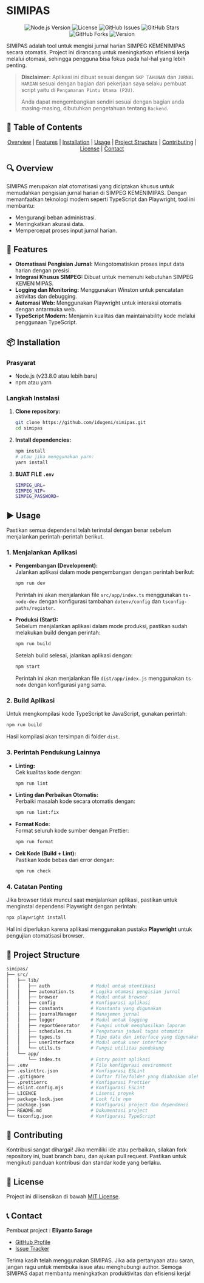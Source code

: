 # SIMIPAS

<p align="center">
  <img src="https://img.shields.io/badge/Node.js-v23.8.0-green" alt="Node.js Version">
  <img src="https://img.shields.io/badge/License-MIT-blue" alt="License">
  <img src="https://img.shields.io/github/issues/idugeni/simipas" alt="GitHub Issues">
  <img src="https://img.shields.io/github/stars/idugeni/simipas?style=social" alt="GitHub Stars">
  <img src="https://img.shields.io/github/forks/idugeni/simipas?style=social" alt="GitHub Forks">
  <img src="https://img.shields.io/badge/version-0.1.7--alpha-orange" alt="Version">
</p>

SIMIPAS adalah tool untuk mengisi jurnal harian SIMPEG KEMENIMIPAS secara otomatis. Project ini dirancang untuk meningkatkan efisiensi kerja melalui otomasi, sehingga pengguna bisa fokus pada hal-hal yang lebih penting.

> **Disclaimer:** Aplikasi ini dibuat sesuai dengan `SKP TAHUNAN` dan `JURNAL HARIAN` sesuai dengan bagian dari pekerjaan saya selaku pembuat script yaitu di `Pengamanan Pintu Utama (P2U)`.
>
> Anda dapat mengembangkan sendiri sesuai dengan bagian anda masing-masing, dibutuhkan pengetahuan tentang `Backend`.

## 📌 Table of Contents

<div align="center">

[Overview](#-overview) | [Features](#-features) | [Installation](#-installation) | [Usage](#-usage) | [Project Structure](#-project-structure) | [Contributing](#-contributing) | [License](#-license) | [Contact](#-contact)

</div>

## 🔍 Overview

SIMIPAS merupakan alat otomatisasi yang diciptakan khusus untuk memudahkan pengisian jurnal harian di SIMPEG KEMENIMIPAS. Dengan memanfaatkan teknologi modern seperti TypeScript dan Playwright, tool ini membantu:

- Mengurangi beban administrasi.
- Meningkatkan akurasi data.
- Mempercepat proses input jurnal harian.

## 🚀 Features

- **Otomatisasi Pengisian Jurnal:** Mengotomatiskan proses input data harian dengan presisi.
- **Integrasi Khusus SIMPEG:** Dibuat untuk memenuhi kebutuhan SIMPEG KEMENIMIPAS.
- **Logging dan Monitoring:** Menggunakan Winston untuk pencatatan aktivitas dan debugging.
- **Automasi Web:** Menggunakan Playwright untuk interaksi otomatis dengan antarmuka web.
- **TypeScript Modern:** Menjamin kualitas dan maintainability kode melalui penggunaan TypeScript.

## 📦 Installation

### Prasyarat

- Node.js (v23.8.0 atau lebih baru)
- npm atau yarn

### Langkah Instalasi

1. **Clone repository:**

   ```bash
   git clone https://github.com/idugeni/simipas.git
   cd simipas
   ```

2. **Install dependencies:**

   ```bash
   npm install
   # atau jika menggunakan yarn:
   yarn install
   ```

3. **BUAT FILE `.env`**

   ```bash
   SIMPEG_URL=
   SIMPEG_NIP=
   SIMPEG_PASSWORD=
   ```

## ▶️ Usage

Pastikan semua dependensi telah terinstal dengan benar sebelum menjalankan perintah-perintah berikut.

### 1. Menjalankan Aplikasi

- **Pengembangan (Development):**  
  Jalankan aplikasi dalam mode pengembangan dengan perintah berikut:

  ```bash
  npm run dev
  ```

  Perintah ini akan menjalankan file `src/app/index.ts` menggunakan `ts-node-dev` dengan konfigurasi tambahan `dotenv/config` dan `tsconfig-paths/register`.

- **Produksi (Start):**  
  Sebelum menjalankan aplikasi dalam mode produksi, pastikan sudah melakukan build dengan perintah:

  ```bash
  npm run build
  ```

  Setelah build selesai, jalankan aplikasi dengan:

  ```bash
  npm start
  ```

  Perintah ini akan menjalankan file `dist/app/index.js` menggunakan `ts-node` dengan konfigurasi yang sama.

### 2. Build Aplikasi

Untuk mengkompilasi kode TypeScript ke JavaScript, gunakan perintah:

```bash
npm run build
```

Hasil kompilasi akan tersimpan di folder `dist`.

### 3. Perintah Pendukung Lainnya

- **Linting:**  
  Cek kualitas kode dengan:
  
  ```bash
  npm run lint
  ```

- **Linting dan Perbaikan Otomatis:**  
  Perbaiki masalah kode secara otomatis dengan:

  ```bash
  npm run lint:fix
  ```

- **Format Kode:**  
  Format seluruh kode sumber dengan Prettier:

  ```bash
  npm run format
  ```

- **Cek Kode (Build + Lint):**  
  Pastikan kode bebas dari error dengan:

  ```bash
  npm run check
  ```

### 4. Catatan Penting

Jika browser tidak muncul saat menjalankan aplikasi, pastikan untuk menginstal dependensi Playwright dengan perintah:

```bash
npx playwright install
```

Hal ini diperlukan karena aplikasi menggunakan pustaka **Playwright** untuk pengujian otomatisasi browser.

## 📁 Project Structure

```bash
simipas/
├── src/
│   ├── lib/
│   │   ├── auth               # Modul untuk otentikasi
│   │   ├── automation.ts      # Logika otomasi pengisian jurnal
│   │   ├── browser            # Modul untuk browser
│   │   ├── config             # Konfigurasi aplikasi
│   │   ├── constants          # Konstanta yang digunakan
│   │   ├── journalManager     # Manajemen jurnal
│   │   ├── logger             # Modul untuk logging
│   │   ├── reportGenerator    # Fungsi untuk menghasilkan laporan
│   │   ├── schedules.ts       # Pengaturan jadwal tugas otomatis
│   │   ├── types.ts           # Tipe data dan interface yang digunakan
│   │   ├── userInterface      # Modul untuk user interface
│   │   └── utils.ts           # Fungsi utilitas pendukung
│   └── app/
│       └── index.ts           # Entry point aplikasi
├── .env                       # File konfigurasi environment
├── .eslinttrc.json            # Konfigurasi ESLint
├── .gitignore                 # Daftar file/folder yang diabaikan oleh Git
├── .prettierrc                # Konfigurasi Prettier
├── eslint.config.mjs          # Konfigurasi ESLint
├── LICENCE                    # Lisensi proyek
├── package-lock.json          # Lock file npm
├── package.json               # Konfigurasi project dan dependensi
├── README.md                  # Dokumentasi project
└── tsconfig.json              # Konfigurasi TypeScript
```

## 🤝 Contributing

Kontribusi sangat dihargai! Jika memiliki ide atau perbaikan, silakan fork repository ini, buat branch baru, dan ajukan pull request. Pastikan untuk mengikuti panduan kontribusi dan standar kode yang berlaku.

## 📜 License

Project ini dilisensikan di bawah [MIT License](LICENSE).

## 📞 Contact

Pembuat project : **Eliyanto Sarage**

- [GitHub Profile](https://github.com/idugeni)  
- [Issue Tracker](https://github.com/idugeni/simipas/issues)

Terima kasih telah menggunakan SIMIPAS. Jika ada pertanyaan atau saran, jangan ragu untuk membuka issue atau menghubungi author. Semoga SIMIPAS dapat membantu meningkatkan produktivitas dan efisiensi kerja!
